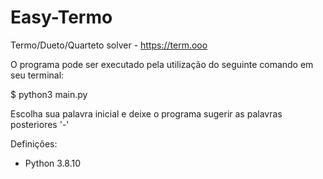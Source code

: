 # Easy-Termo
Termo/Dueto/Quarteto solver - https://term.ooo

O programa pode ser executado pela utilização 
do seguinte comando em seu terminal:

  $ python3 main.py

Escolha sua palavra inicial e deixe o programa sugerir as palavras posteriores '-'

Definições:

* Python 3.8.10

